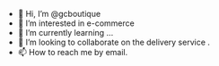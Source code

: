 - 👋 Hi, I’m @gcboutique
- 👀 I’m interested in e-commerce
- 🌱 I’m currently learning ...
- 💞️ I’m looking to collaborate on the delivery service .
- 📫 How to reach me by email.

<!---
gcboutique/gcboutique is a ✨ special ✨ repository because its `README.md` (this file) appears on your GitHub profile.
You can click the Preview link to take a look at your changes.
--->
